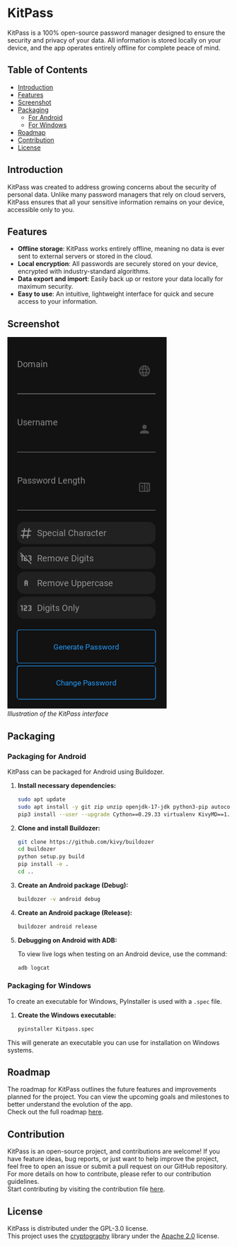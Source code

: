# KitPass

KitPass is a 100% open-source password manager designed to ensure the security and privacy of your data. All information is stored locally on your device, and the app operates entirely offline for complete peace of mind.

## Table of Contents

- [Introduction](#introduction)
- [Features](#features)
- [Screenshot](#screenshot)
- [Packaging](#packaging)
  - [For Android](#packaging-for-android)
  - [For Windows](#packaging-for-windows)
- [Roadmap](#roadmap)
- [Contribution](#contribution)
- [License](#license)

## Introduction

KitPass was created to address growing concerns about the security of personal data. Unlike many password managers that rely on cloud servers, KitPass ensures that all your sensitive information remains on your device, accessible only to you.

## Features

- **Offline storage**: KitPass works entirely offline, meaning no data is ever sent to external servers or stored in the cloud.
- **Local encryption**: All passwords are securely stored on your device, encrypted with industry-standard algorithms.
- **Data export and import**: Easily back up or restore your data locally for maximum security.
- **Easy to use**: An intuitive, lightweight interface for quick and secure access to your information.

## Screenshot

![KitPass Screenshot](screenshot.png)  
*Illustration of the KitPass interface*

## Packaging

### Packaging for Android

KitPass can be packaged for Android using Buildozer.

1. **Install necessary dependencies:**

    ```bash
    sudo apt update
    sudo apt install -y git zip unzip openjdk-17-jdk python3-pip autoconf libtool pkg-config zlib1g-dev libncurses5-dev libncursesw5-dev libtinfo5 cmake libffi-dev libssl-dev
    pip3 install --user --upgrade Cython==0.29.33 virtualenv KivyMD==1.1.1
    ```

2. **Clone and install Buildozer:**

    ```bash
    git clone https://github.com/kivy/buildozer
    cd buildozer
    python setup.py build
    pip install -e .
    cd ..
    ```

3. **Create an Android package (Debug):**

    ```bash
    buildozer -v android debug
    ```

4. **Create an Android package (Release):**

    ```bash
    buildozer android release
    ```

5. **Debugging on Android with ADB:**

   To view live logs when testing on an Android device, use the command:

    ```bash
    adb logcat
    ```

### Packaging for Windows

To create an executable for Windows, PyInstaller is used with a `.spec` file.

1. **Create the Windows executable:**

    ```bash
    pyinstaller Kitpass.spec
    ```

This will generate an executable you can use for installation on Windows systems.

## Roadmap

The roadmap for KitPass outlines the future features and improvements planned for the project. You can view the upcoming goals and milestones to better understand the evolution of the app.  
Check out the full roadmap [here](ROADMAP.md).

## Contribution

KitPass is an open-source project, and contributions are welcome! If you have feature ideas, bug reports, or just want to help improve the project, feel free to open an issue or submit a pull request on our GitHub repository.  
For more details on how to contribute, please refer to our contribution guidelines.  
Start contributing by visiting the contribution file [here](CONTRIBUTING.md).

## License

KitPass is distributed under the GPL-3.0 license.  
This project uses the [cryptography](https://cryptography.io/) library under the [Apache 2.0](https://github.com/pyca/cryptography/blob/main/LICENSE.APACHE) license.